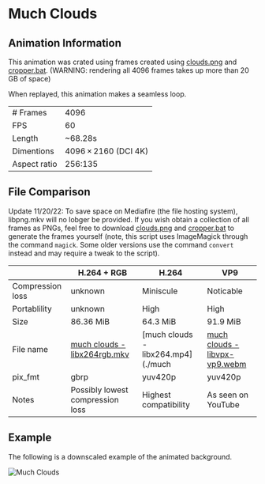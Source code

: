 # Much Clouds
## Animation Information

This animation was crated using frames created using [clouds.png](clouds.png) and [cropper.bat](cropper.bat). (WARNING: rendering all 4096 frames takes up more than 20 GB of space)

When replayed, this animation makes a seamless loop.

| | |
|---|---|
| # Frames | 4096 |
| FPS | 60 |
| Length | ~68.28s |
| Dimentions | 4096 × 2160 (DCI 4K) |
| Aspect ratio | 256:135 |

## File Comparison

Update 11/20/22: To save space on Mediafire (the file hosting system), libpng.mkv will no lobger be provided. If you wish obtain a collection of all frames as PNGs, feel free to download [clouds.png](clouds.png) and [cropper.bat](cropper.bat) to generate the frames yourself (note, this script uses ImageMagick through the command `magick`. Some older versions use the command `convert` instead and may require a tweak to the script).

|                  | H.264 + RGB                      | H.264                 | VP9                |
|------------------|----------------------------------|-----------------------|--------------------|
| Compression loss | unknown                          | Miniscule             | Noticable          |
| Portablility     | unknown                          | High                  | High               |
| Size             | 86.36 MiB                        | 64.3 MiB              | 91.9 MiB           |
| File name        | [much clouds - libx264rgb.mkv](much%20clouds%20-%20libx264rgb.mkv) | [much clouds - libx264.mp4](./much| [much clouds - libvpx-vp9.webm](./much%20clouds%20-%20libvpx-vp9.webm) |
| pix_fmt          | gbrp                             | yuv420p               | yuv420p            |
| Notes            | Possibly lowest compression loss | Highest compatibility | As seen on YouTube |

## Example

The following is a downscaled example of the animated background.

![Much Clouds](much%20clouds%20-%20example.gif)